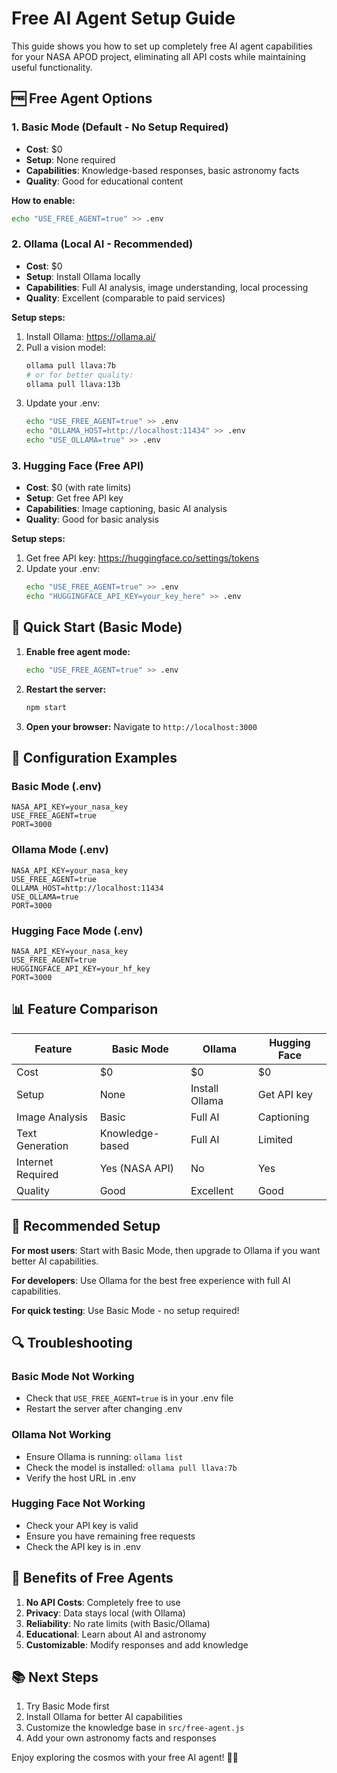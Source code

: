 # Free AI Agent Setup Guide

This guide shows you how to set up completely free AI agent capabilities for your NASA APOD project, eliminating all API costs while maintaining useful functionality.

## 🆓 Free Agent Options

### 1. Basic Mode (Default - No Setup Required)
- **Cost**: $0
- **Setup**: None required
- **Capabilities**: Knowledge-based responses, basic astronomy facts
- **Quality**: Good for educational content

**How to enable:**
```bash
echo "USE_FREE_AGENT=true" >> .env
```

### 2. Ollama (Local AI - Recommended)
- **Cost**: $0
- **Setup**: Install Ollama locally
- **Capabilities**: Full AI analysis, image understanding, local processing
- **Quality**: Excellent (comparable to paid services)

**Setup steps:**
1. Install Ollama: https://ollama.ai/
2. Pull a vision model:
   ```bash
   ollama pull llava:7b
   # or for better quality:
   ollama pull llava:13b
   ```
3. Update your .env:
   ```bash
   echo "USE_FREE_AGENT=true" >> .env
   echo "OLLAMA_HOST=http://localhost:11434" >> .env
   echo "USE_OLLAMA=true" >> .env
   ```

### 3. Hugging Face (Free API)
- **Cost**: $0 (with rate limits)
- **Setup**: Get free API key
- **Capabilities**: Image captioning, basic AI analysis
- **Quality**: Good for basic analysis

**Setup steps:**
1. Get free API key: https://huggingface.co/settings/tokens
2. Update your .env:
   ```bash
   echo "USE_FREE_AGENT=true" >> .env
   echo "HUGGINGFACE_API_KEY=your_key_here" >> .env
   ```

## 🚀 Quick Start (Basic Mode)

1. **Enable free agent mode:**
   ```bash
   echo "USE_FREE_AGENT=true" >> .env
   ```

2. **Restart the server:**
   ```bash
   npm start
   ```

3. **Open your browser:**
   Navigate to `http://localhost:3000`

## 🔧 Configuration Examples

### Basic Mode (.env)
```env
NASA_API_KEY=your_nasa_key
USE_FREE_AGENT=true
PORT=3000
```

### Ollama Mode (.env)
```env
NASA_API_KEY=your_nasa_key
USE_FREE_AGENT=true
OLLAMA_HOST=http://localhost:11434
USE_OLLAMA=true
PORT=3000
```

### Hugging Face Mode (.env)
```env
NASA_API_KEY=your_nasa_key
USE_FREE_AGENT=true
HUGGINGFACE_API_KEY=your_hf_key
PORT=3000
```

## 📊 Feature Comparison

| Feature | Basic Mode | Ollama | Hugging Face |
|---------|------------|--------|--------------|
| Cost | $0 | $0 | $0 |
| Setup | None | Install Ollama | Get API key |
| Image Analysis | Basic | Full AI | Captioning |
| Text Generation | Knowledge-based | Full AI | Limited |
| Internet Required | Yes (NASA API) | No | Yes |
| Quality | Good | Excellent | Good |

## 🎯 Recommended Setup

**For most users**: Start with Basic Mode, then upgrade to Ollama if you want better AI capabilities.

**For developers**: Use Ollama for the best free experience with full AI capabilities.

**For quick testing**: Use Basic Mode - no setup required!

## 🔍 Troubleshooting

### Basic Mode Not Working
- Check that `USE_FREE_AGENT=true` is in your .env file
- Restart the server after changing .env

### Ollama Not Working
- Ensure Ollama is running: `ollama list`
- Check the model is installed: `ollama pull llava:7b`
- Verify the host URL in .env

### Hugging Face Not Working
- Check your API key is valid
- Ensure you have remaining free requests
- Check the API key is in .env

## 🌟 Benefits of Free Agents

1. **No API Costs**: Completely free to use
2. **Privacy**: Data stays local (with Ollama)
3. **Reliability**: No rate limits (with Basic/Ollama)
4. **Educational**: Learn about AI and astronomy
5. **Customizable**: Modify responses and add knowledge

## 📚 Next Steps

1. Try Basic Mode first
2. Install Ollama for better AI capabilities
3. Customize the knowledge base in `src/free-agent.js`
4. Add your own astronomy facts and responses

Enjoy exploring the cosmos with your free AI agent! 🌌✨

